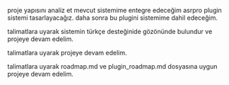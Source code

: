 proje yapısını analiz et
mevcut sistemime entegre edeceğim asrpro plugin sistemi tasarlayacağız. daha sonra bu plugini sistemime dahil edeceğim.

talimatlara uyarak sistemin türkçe desteğinide gözönünde bulundur ve projeye devam edelim.

talimatlara uyarak projeye devam edelim.

talimatlara uyarak roadmap.md ve plugin_roadmap.md dosyasına uygun projeye devam edelim.